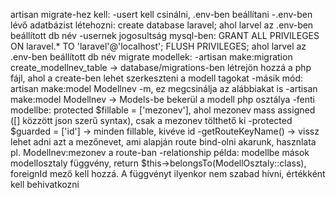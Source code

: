 artisan migrate-hez kell:
    -usert kell csinálni, .env-ben beállítani
    -.env-ben lévő adatbázist létehozni: create database laravel; ahol larvel az .env-ben beállított db név
    -usernek jogosultság mysql-ben: GRANT ALL PRIVILEGES ON laravel.* TO 'laravel'@'localhost'; FLUSH PRIVILEGES; ahol larvel az .env-ben beállított db név
migrate modellek:
    -artisan make:migration create_modellnev_table -> database/migrations-ben létrejön hozzá a php fájl, ahol a create-ben lehet szerkeszteni a modell tagokat
    -másik mód: artisan make:model Modellnev -m, ez megcsinálja az alábbiakat is
    -artisan make:model Modellnev -> Models-be bekerül a modell php osztálya
    -fenti modellbe: protected $fillable = ['mezonev'], ahol mezonev mass assigned ([] közzött json szerű syntax), csak a mezonev tölthető ki
    -protected $guarded = ['id'] -> minden fillable, kivéve id
    -getRouteKeyName() -> vissz lehet adni azt a mezőnevet, ami alapján route bind-olni akarunk, hasznlata pl. Modellnev:mezonev a route-ban
    -relationship példa: modellbe mások modellosztaly függvény, return $this->belongsTo(ModellOsztaly::class), foreignId mező kell hozzá. A függvényt ilyenkor nem szabad hívni, értékként kell behivatkozni 
